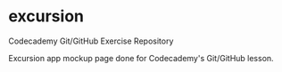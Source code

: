 # excursion
Codecademy Git/GitHub Exercise Repository

Excursion app mockup page done for Codecademy's Git/GitHub lesson.
